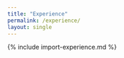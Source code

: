 ```yaml
---
title: "Experience"
permalink: /experience/
layout: single
---
```


{% include import-experience.md %}

